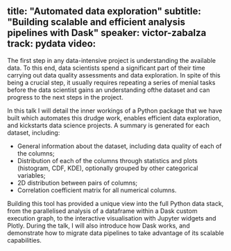 title: "Automated data exploration"
subtitle: "Building scalable and efficient analysis pipelines with Dask"
speaker: victor-zabalza
track: pydata
video:
---
The first step in any data-intensive project is understanding the available data. To this end, data scientists spend a significant part of their time carrying out data quality assessments and data exploration. In spite of this being a crucial step, it usually requires repeating a series of menial tasks before the data scientist gains an understanding ofthe dataset and can progress to the next steps in the project.

In this talk I will detail the inner workings of a Python package that we have built which automates this drudge work, enables efficient data exploration, and kickstarts data science projects. A summary is generated for each dataset, including:

- General information about the dataset, including data quality of each of the columns;
- Distribution of each of the columns through statistics and plots (histogram, CDF, KDE), optionally grouped by other categorical variables;
- 2D distribution between pairs of columns;
- Correlation coefficient matrix for all numerical columns.

Building this tool has provided a unique view into the full Python data stack, from the parallelised analysis of a dataframe within a Dask custom execution graph, to the interactive visualisation with Jupyter widgets and Plotly. During the talk, I will also introduce how Dask works, and demonstrate how to migrate data pipelines to take advantage of its scalable capabilities.